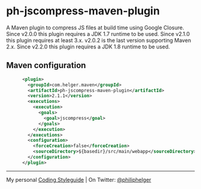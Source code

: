 # ph-jscompress-maven-plugin

A Maven plugin to compress JS files at build time using Google Closure.
Since v2.0.0 this plugin requires a JDK 1.7 runtime to be used.
Since v2.1.0 this plugin requires at least 3.x. v2.0.2 is the last version supporting Maven 2.x.
Since v2.2.0 this plugin requires a JDK 1.8 runtime to be used.  

## Maven configuration
```xml
      <plugin>
        <groupId>com.helger.maven</groupId>
        <artifactId>ph-jscompress-maven-plugin</artifactId>
        <version>2.1.1</version>
        <executions>
          <execution>
            <goals>
              <goal>jscompress</goal>
            </goals>
          </execution>
        </executions>
        <configuration>
          <forceCreation>false</forceCreation>
          <sourceDirectory>${basedir}/src/main/webapp</sourceDirectory>
        </configuration>
      </plugin>
```

---

My personal [Coding Styleguide](https://github.com/phax/meta/blob/master/CodeingStyleguide.md) |
On Twitter: <a href="https://twitter.com/philiphelger">@philiphelger</a>
